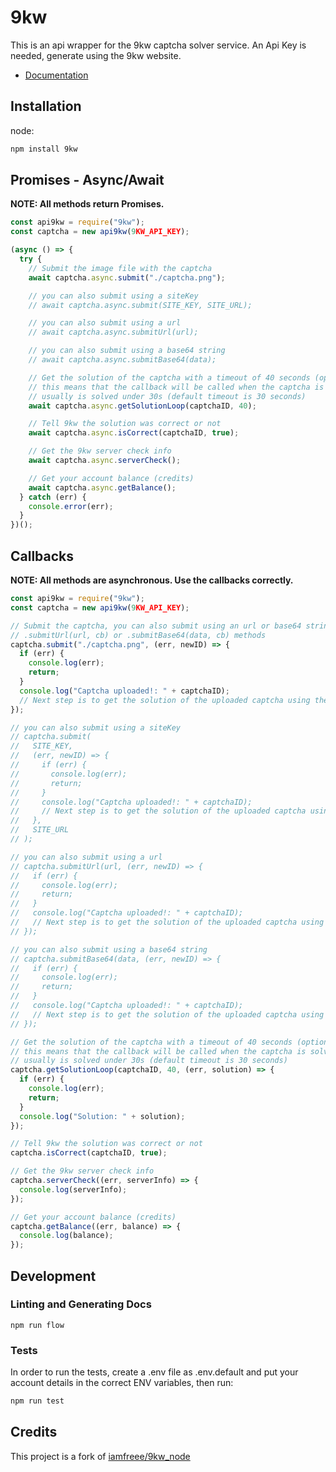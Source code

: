 # 9kw

This is an api wrapper for the 9kw captcha solver service. An Api Key is needed, generate using the 9kw website.

- [Documentation](module.exports.html)

## Installation

node:

```sh
npm install 9kw

```

## Promises - Async/Await

**NOTE: All methods return Promises.**

```js
const api9kw = require("9kw");
const captcha = new api9kw(9KW_API_KEY);

(async () => {
  try {
    // Submit the image file with the captcha
    await captcha.async.submit("./captcha.png");

    // you can also submit using a siteKey
    // await captcha.async.submit(SITE_KEY, SITE_URL);

    // you can also submit using a url
    // await captcha.async.submitUrl(url);

    // you can also submit using a base64 string
    // await captcha.async.submitBase64(data);

    // Get the solution of the captcha with a timeout of 40 seconds (optional)
    // this means that the callback will be called when the captcha is solved
    // usually is solved under 30s (default timeout is 30 seconds)
    await captcha.async.getSolutionLoop(captchaID, 40);

    // Tell 9kw the solution was correct or not
    await captcha.async.isCorrect(captchaID, true);

    // Get the 9kw server check info
    await captcha.async.serverCheck();

    // Get your account balance (credits)
    await captcha.async.getBalance();
  } catch (err) {
    console.error(err);
  }
})();
```

## Callbacks

**NOTE: All methods are asynchronous. Use the callbacks correctly.**

```js
const api9kw = require("9kw");
const captcha = new api9kw(9KW_API_KEY);

// Submit the captcha, you can also submit using an url or base64 string
// .submitUrl(url, cb) or .submitBase64(data, cb) methods
captcha.submit("./captcha.png", (err, newID) => {
  if (err) {
    console.log(err);
    return;
  }
  console.log("Captcha uploaded!: " + captchaID);
  // Next step is to get the solution of the uploaded captcha using the new captchaID
});

// you can also submit using a siteKey
// captcha.submit(
//   SITE_KEY,
//   (err, newID) => {
//     if (err) {
//       console.log(err);
//       return;
//     }
//     console.log("Captcha uploaded!: " + captchaID);
//     // Next step is to get the solution of the uploaded captcha using the new captchaID
//   },
//   SITE_URL
// );

// you can also submit using a url
// captcha.submitUrl(url, (err, newID) => {
//   if (err) {
//     console.log(err);
//     return;
//   }
//   console.log("Captcha uploaded!: " + captchaID);
//   // Next step is to get the solution of the uploaded captcha using the new captchaID
// });

// you can also submit using a base64 string
// captcha.submitBase64(data, (err, newID) => {
//   if (err) {
//     console.log(err);
//     return;
//   }
//   console.log("Captcha uploaded!: " + captchaID);
//   // Next step is to get the solution of the uploaded captcha using the new captchaID
// });

// Get the solution of the captcha with a timeout of 40 seconds (optional)
// this means that the callback will be called when the captcha is solved
// usually is solved under 30s (default timeout is 30 seconds)
captcha.getSolutionLoop(captchaID, 40, (err, solution) => {
  if (err) {
    console.log(err);
    return;
  }
  console.log("Solution: " + solution);
});

// Tell 9kw the solution was correct or not
captcha.isCorrect(captchaID, true);

// Get the 9kw server check info
captcha.serverCheck((err, serverInfo) => {
  console.log(serverInfo);
});

// Get your account balance (credits)
captcha.getBalance((err, balance) => {
  console.log(balance);
});
```

## Development

### Linting and Generating Docs

```
npm run flow
```

### Tests

In order to run the tests, create a .env file as .env.default and put your account details in the correct ENV variables, then run:

```sh
npm run test
```

## Credits

This project is a fork of [iamfreee/9kw_node](https://github.com/iamfreee/9kw_node.git)
